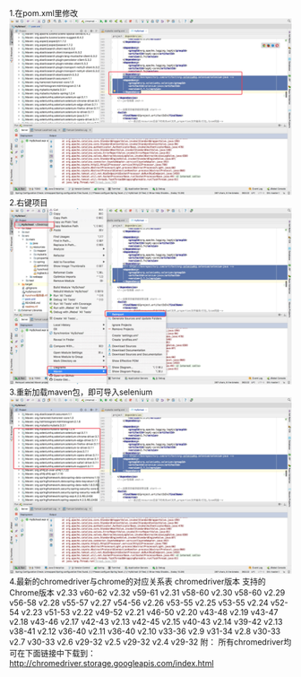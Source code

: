 1.在pom.xml里修改
![Alt text](https://github.com/942860759/DocumentCollection/blob/master/img/1.jpg)
2.右键项目
![Alt text](https://github.com/942860759/DocumentCollection/blob/master/img/2.jpg)
3.重新加载maven包，即可导入selenium
![Alt text](https://github.com/942860759/DocumentCollection/blob/master/img/3.jpg)
4.最新的chromedriver与chrome的对应关系表
chromedriver版本	支持的Chrome版本
v2.33	v60-62
v2.32	v59-61
v2.31	v58-60
v2.30	v58-60
v2.29	v56-58
v2.28	v55-57
v2.27	v54-56
v2.26	v53-55
v2.25	v53-55
v2.24	v52-54
v2.23	v51-53
v2.22	v49-52
v2.21	v46-50
v2.20	v43-48
v2.19	v43-47
v2.18	v43-46
v2.17	v42-43
v2.13	v42-45
v2.15	v40-43
v2.14	v39-42
v2.13	v38-41
v2.12	v36-40
v2.11	v36-40
v2.10	v33-36
v2.9	v31-34
v2.8	v30-33
v2.7	v30-33
v2.6	v29-32
v2.5	v29-32
v2.4	v29-32
附： 
所有chromedriver均可在下面链接中下载到：
http://chromedriver.storage.googleapis.com/index.html
